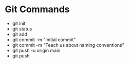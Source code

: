 # Git Commands

- git init
- git status
- git add <filename>
- git commit -m "Initial commit"
- git commit -m "Teach us about naming conventions"
- git push -u origin main
- git push